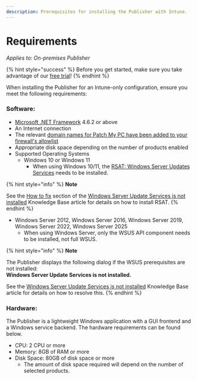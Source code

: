 ```yaml
---
description: Prerequisites for installing the Publisher with Intune.
---
```


# Requirements

_Applies to: On-premises Publisher_

{% hint style="success" %}
Before you get started, make sure you take advantage of our [free trial](https://patchmypc.com/free-trial)!
{% endhint %}

When installing the Publisher for an Intune-only configuration, ensure you meet the following requirements:

### Software:

* [Microsoft .NET Framework](https://learn.microsoft.com/en-us/dotnet/framework/migration-guide/versions-and-dependencies) 4.6.2 or above
* An Internet connection
* The relevant [domain names for Patch My PC have been added to your firewall's allowlist](https://patchmypc.com/list-of-domains-used-for-downloads-in-patch-my-pc-update-catalog)
* Appropriate disk space depending on the number of products enabled
* Supported Operating Systems
  * Windows 10 or Windows 11
    * When using Windows 10/11, the [RSAT: Windows Server Updates Services](https://docs.microsoft.com/en-us/windows-server/remote/remote-server-administration-tools#BKMK_Thresh) needs to be installed.

{% hint style="info" %}
**Note**

See the [How to fix](https://patchmypc.com/windows-server-update-services-not-installed#howtofixit) section of the [Windows Server Update Services is not installed](https://patchmypc.com/windows-server-update-services-not-installed) Knowledge Base article for details on how to install RSAT.
{% endhint %}

* Windows Server 2012, Windows Server 2016, Windows Server 2019, Windows Server 2022, Windows Server 2025
  * When using Windows Server, only the WSUS API component needs to be installed, not full WSUS.

{% hint style="info" %}
**Note**

The Publisher displays the following dialog if the WSUS prerequisites are not installed:\
&#x20;         **Windows Server Update Services is not installed.**

See the [Windows Server Update Services is not installed](https://patchmypc.com/windows-server-update-services-not-installed) Knowledge Base article for details on how to resolve this.
{% endhint %}

### Hardware:

The Publisher is a lightweight Windows application with a GUI frontend and a Windows service backend. The hardware requirements can be found below.

* CPU: 2 CPU or more
* Memory: 8GB of RAM or more
* Disk Space: 80GB of disk space or more
  * The amount of disk space required will depend on the number of selected products.